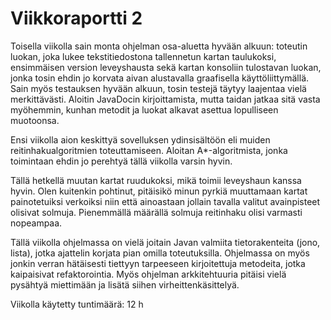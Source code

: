 # Viikkoraportti 2

Toisella viikolla sain monta ohjelman osa-aluetta hyvään alkuun: toteutin luokan, joka lukee tekstitiedostona tallennetun kartan taulukoksi, ensimmäisen version leveyshausta sekä kartan konsoliin tulostavan luokan, jonka tosin ehdin jo korvata aivan alustavalla graafisella käyttöliittymällä. Sain myös testauksen hyvään alkuun, tosin testejä täytyy laajentaa vielä merkittävästi. Aloitin JavaDocin kirjoittamista, mutta taidan jatkaa sitä vasta myöhemmin, kunhan metodit ja luokat alkavat asettua lopulliseen muotoonsa.

Ensi viikolla aion keskittyä sovelluksen ydinsisältöön eli muiden reitinhakualgoritmien toteuttamiseen. Aloitan A*-algoritmista, jonka toimintaan ehdin jo perehtyä tällä viikolla varsin hyvin.

Tällä hetkellä muutan kartat ruudukoksi, mikä toimii leveyshaun kanssa hyvin. Olen kuitenkin pohtinut, pitäisikö minun pyrkiä muuttamaan kartat painotetuiksi verkoiksi niin että ainoastaan jollain tavalla valitut avainpisteet olisivat solmuja. Pienemmällä määrällä solmuja reitinhaku olisi varmasti nopeampaa.

Tällä viikolla ohjelmassa on vielä joitain Javan valmiita tietorakenteita (jono, lista), jotka ajattelin korjata pian omilla toteutuksilla. Ohjelmassa on myös jonkin verran hätäisesti tiettyyn tarpeeseen kirjoitettuja metodeita, jotka kaipaisivat refaktorointia. Myös ohjelman arkkitehtuuria pitäisi vielä pysähtyä miettimään ja lisätä siihen virheittenkäsittelyä.

Viikolla käytetty tuntimäärä: 12 h
